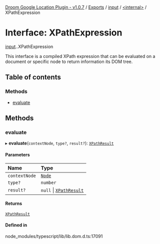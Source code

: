 [Droom Google Location Plugin - v1.0.7](../README.md) / [Exports](../modules.md) / [input](../modules/input.md) / [<internal\>](../modules/input._internal_.md) / XPathExpression

# Interface: XPathExpression

[input](../modules/input.md).[<internal>](../modules/input._internal_.md).XPathExpression

This interface is a compiled XPath expression that can be evaluated on a document or specific node to return information its DOM tree.

## Table of contents

### Methods

- [evaluate](input._internal_.XPathExpression.md#evaluate)

## Methods

### evaluate

▸ **evaluate**(`contextNode`, `type?`, `result?`): [`XPathResult`](../modules/input._internal_.md#xpathresult)

#### Parameters

| Name | Type |
| :------ | :------ |
| `contextNode` | [`Node`](../modules/input._internal_.md#node) |
| `type?` | `number` |
| `result?` | ``null`` \| [`XPathResult`](../modules/input._internal_.md#xpathresult) |

#### Returns

[`XPathResult`](../modules/input._internal_.md#xpathresult)

#### Defined in

node_modules/typescript/lib/lib.dom.d.ts:17091
